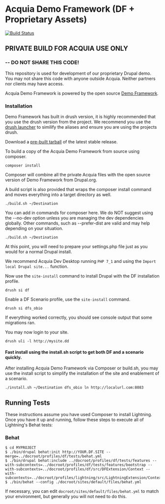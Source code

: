 # Acquia Demo Framework (DF + Proprietary Assets)
[![Build Status](https://magnum.travis-ci.com/acquia/demo_framework.svg?token=fkKCDWeX7fUCfybPUjJb&branch=8.x-3.x)](https://magnum.travis-ci.com/acquia/demo_framework)

## PRIVATE BUILD FOR ACQUIA USE ONLY 
### -- DO NOT SHARE THIS CODE!

This repository is used for development of our proprietary Drupal demo. You may not share this code with anyone outside Acquia. Neither partners nor clients may have access.

Acquia Demo Framework is powered by the open source [Demo Framework](https://www.drupal.org/project/df).

### Installation

Demo Framework has built in drush version, it is highly recommended that you use the drush version from the project. We recommend you use the [drush launcher](https://github.com/drush-ops/drush-launcher) to similify the aliases and ensure you are using the projects drush. 

Download a [pre-built tarball](http://j.mp/acquia-latest-demo-build) of the latest stable release.

To build a copy of the Acquia Demo Framework from source using composer.

  ``composer install``

Composer will combine all the private Acquia files with the open source version of Demo Framework from Drupal.org.

A build script is also provided that wraps the composer install command and moves everything into a target directory as well.

  ``./build.sh ~/Destination``

You can add in commands for composer here. We do NOT suggest using the --no-dev option unless you are managing the dev dependencies globally. Other commands, such as --prefer-dist are valid and may help depending on your situation.

  ``./build.sh ~/Destination``

At this point, you will need to prepare your settings.php file just as you would for a normal Drupal install.

We recommend Acquia Dev Desktop running ``PHP 7_1`` and using the ``Import local Drupal site...`` function.

Now use the ``site-install`` command to install Drupal with the DF installation profile.

  ``drush si df``

Enable a DF Scenario profile, use the ``site-install`` command.

  ``drush si dfs_obio``

If everything worked correctly, you should see console output that some migrations ran.

You may now login to your site.

  ``drush uli -l http://mysite.dd``

#### Fast install using the install.sh script to get both DF and a scenario quickly. 

After installing Acquia Demo Framework via Composer or build.sh, you may use the install script to simplify the installation of the site and enablement of a scenario.

  ``./install.sh ~/Destination dfs_obio ln http://localurl.com:8083``

## Running Tests
These instructions assume you have used Composer to install Lightning. Once you
have it up and running, follow these steps to execute all of Lightning's Behat
tests:

### Behat
    $ cd MYPROJECT
    $ ./bin/drupal behat:init http://YOUR.DF.SITE --merge=../docroot/profiles/df/tests/behat.yml
    $ ./bin/drupal behat:include ../docroot/profiles/df/tests/features --with-subcontexts=../docroot/profiles/df/tests/features/bootstrap --with-subcontexts=../docroot/profiles/df/src/DFExtension/Context --with-subcontexts=../docroot/profiles/lightning/src/LightningExtension/Context
    $ ./bin/behat --config ./docroot/sites/default/files/behat.yml

If necessary, you can edit ```docroot/sites/default/files/behat.yml``` to match
your environment, but generally you will not need to do this.
